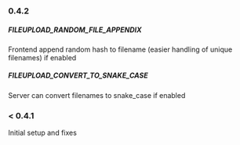 ### 0.4.2

##### FILEUPLOAD_RANDOM_FILE_APPENDIX

Frontend append random hash to filename (easier handling of unique filenames) if enabled  

##### FILEUPLOAD_CONVERT_TO_SNAKE_CASE

Server can convert filenames to snake_case if enabled 

### < 0.4.1
Initial setup and fixes

